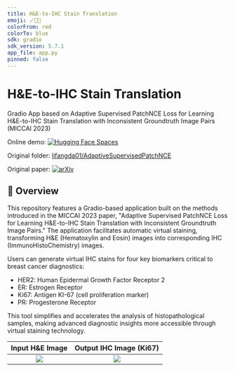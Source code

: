 ```yaml
---
title: H&E-to-IHC Stain Translation
emoji: 🪄🧬🌈
colorFrom: red
colorTo: blue
sdk: gradio
sdk_version: 5.7.1
app_file: app.py
pinned: false
---
```


# H&E-to-IHC Stain Translation
Gradio App based on Adaptive Supervised PatchNCE Loss for Learning H&E-to-IHC Stain Translation with Inconsistent Groundtruth Image Pairs (MICCAI 2023)

Online demo: [![Hugging Face Spaces](https://img.shields.io/badge/%F0%9F%A4%97%20Hugging%20Face-Spaces-blue)](https://huggingface.co/spaces/AntoineDelplace/HE-to-IHC)

Original folder: [lifangda01/AdaptiveSupervisedPatchNCE](https://github.com/lifangda01/AdaptiveSupervisedPatchNCE)

Original paper: [![arXiv](https://img.shields.io/badge/arXiv-2303.06193-00ff00.svg)](https://arxiv.org/pdf/2303.06193)

## 🎯 Overview
This repository features a Gradio-based application built on the methods introduced in the MICCAI 2023 paper, "Adaptive Supervised PatchNCE Loss for Learning H&E-to-IHC Stain Translation with Inconsistent Groundtruth Image Pairs." The application facilitates automatic virtual staining, transforming H&E (Hematoxylin and Eosin) images into corresponding IHC (ImmunoHistoChemistry) images.

Users can generate virtual IHC stains for four key biomarkers critical to breast cancer diagnostics:
- HER2: Human Epidermal Growth Factor Receptor 2
- ER: Estrogen Receptor
- Ki67: Antigen KI-67 (cell proliferation marker)
- PR: Progesterone Receptor

This tool simplifies and accelerates the analysis of histopathological samples, making advanced diagnostic insights more accessible through virtual staining technology.

Input H&E Image             |  Output IHC Image (Ki67)
:-------------------------:|:-------------------------:
![](https://github.com/user-attachments/assets/967ad17a-d9ba-4ddf-91c0-174ecd0c45b1)  |  ![](https://github.com/user-attachments/assets/999c0d2d-d029-4c9c-8123-73ed125a086c)


